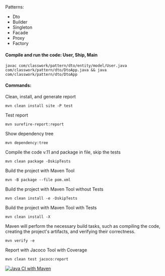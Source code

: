 ##
Patterns:
  - Dto
  - Builder
  - Singleton
  - Facade
  - Proxy
  - Factory

#### Compile and run the code: User, Ship, Main
`javac com/classwork/pattern/dto/entity/model/User.java com/classwork/pattern/dto/DtoApp.java && java com/classwork/pattern/dto/DtoApp`
#### Commands:

Clean, install, and generate report

`mvn clean install site -P test`

Test report

`mvn surefire-report:report`

Show dependency tree

`mvn dependency:tree`

Compile the code v.11 and package in file, skip the tests

`mvn clean package -DskipTests`

Build the project with Maven Tool

`mvn -B package --file pom.xml`

Build the project with Maven Tool without Tests

`mvn clean install -e -DskipTests`

Build the project with Maven Tool with Tests

`mvn clean install -X`

Maven will perform the necessary build tasks, such as compiling the code,
creating the project's artifacts, and verifying their correctness.

`mvn verify -e`

Report with Jacoco Tool with Coverage

`mvn clean test jacoco:report`

[![Java CI with Maven](https://github.com/GFLCourses6/lection/actions/workflows/maven.yml/badge.svg)](https://github.com/GFLCourses6/lection/actions/workflows/maven.yml)


